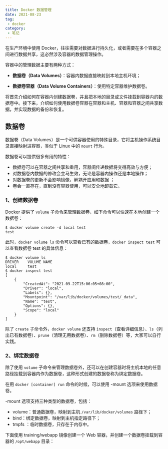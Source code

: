 ```yaml
---
title: Docker 数据管理
date: 2021-08-23
tag:
 - docker
category: 
 - 笔记
---
```


在生产环境中使用 Docker，往往需要对数据进行持久化，或者需要在多个容器之间进行数据共享，这必然涉及容器的数据管理操作。

容器中的管理数据主要有两种方式：

- **数据卷（Data Volumes）**：容器内数据直接映射到本地主机环境；

- **数据卷容器（Data Volume Containers）**：使用特定容器维护数据卷。

将首先介绍如何在容器内创建数据卷，并且把本地的目录或文件挂载到容器内的数据卷中。接下来，介绍如何使用数据卷容器在容器和主机、容器和容器之间共享数据，并实现数据的备份和恢复。

## 数据卷

数据卷（Data Volumes）是一个可供容器使用的特殊目录，它将主机操作系统目录直接映射进容器，类似于 Linux 中的 `mount` 行为。

数据卷可以提供很多有用的特性：

- 数据卷可以在容器之间共享和重用，容器间传递数据将变得高效与方便；
- 对数据卷内数据的修改会立马生效，无论是容器内操作还是本地操作；
- 对数据卷的更新不会影响镜像，解耦开应用和数据 ；
- 卷会一直存在，直到没有容器使用，可以安全地卸载它。

### 1、创建数据卷

Docker 提供了 `volume` 子命令来管理数据卷，如下命令可以快速在本地创建一个数据卷：

```shell
$ docker volume create -d local test
test
```

此时，`docker volume ls` 命令可以查看已有的数据卷，`docker inspect test`  可以查看数据卷 test 的具体信息：

```shell
$ docker volume ls
DRIVER    VOLUME NAME
local     test
$ docker inspect test 
[
    {
        "CreatedAt": "2021-09-22T15:06:05+08:00",
        "Driver": "local",
        "Labels": {},
        "Mountpoint": "/var/lib/docker/volumes/test/_data",
        "Name": "test",
        "Options": {},
        "Scope": "local"
    }
]
```

除了 `create` 子命令外，`docker volume` 还支持 `inspect`（查看详细信息）、`ls`（列出已有数据卷）、`prune`（清理无用数据卷）、`rm`（删除数据卷）等，大家可以自行实践。

### 2、绑定数据卷

除了使用 `volume` 子命令来管理数据卷外，还可以在创建容器时将主机本地的任意路径挂载到容器内作为数据卷，这种形式创建的数据卷称为绑定数据卷。

在用 `docker [container] run` 命令的时候，可以使用 -mount 选项来使用数据卷。

-mount 选项支持三种类型的数据卷，包括：

- volume：普通数据卷，映射到主机 `/var/lib/docker/volumes` 路径下；
- bind：绑定数据卷，映射到主机指定路径下；
- tmpfs ：临时数据卷，只存在于内存中。

下面使用 training/webapp 镜像创建一个 Web 容器，并创建一个数据卷挂载到容器的 `/opt/webapp` 目录：

